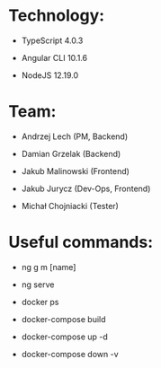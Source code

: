 # Technology:

* TypeScript 4.0.3

* Angular CLI 10.1.6

* NodeJS 12.19.0

# Team:

* Andrzej Lech (PM, Backend)

* Damian Grzelak (Backend)

* Jakub Malinowski (Frontend)

* Jakub Jurycz (Dev-Ops, Frontend)

* Michał Chojniacki (Tester)

# Useful commands:

- ng g m [name]

- ng serve

- docker ps

- docker-compose build

- docker-compose up -d

- docker-compose down -v
